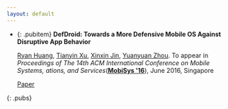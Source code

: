 ```yaml
---
layout: default
---
```

* {: .pubitem} **DefDroid: Towards a More Defensive Mobile OS Against Disruptive App Behavior**

  [Ryan Huang](http://cseweb.ucsd.edu/~peh003), [Tianyin Xu](http://cseweb.ucsd.edu/~tixu), [Xinxin Jin](http://cseweb.ucsd.edu/~x7jin), [Yuanyuan Zhou](http://cseweb.ucsd.edu/~yyzhou). To appear in *Proceedings of The 14th ACM International Conference on Mobile Systems,
ations, and Services*(**[MobiSys '16](http://www.sigmobile.org/mobisys/2016)**), June 2016, Singapore

  [Paper](/pubs/defdroid-mobisys16.pdf)

{: .pubs}
